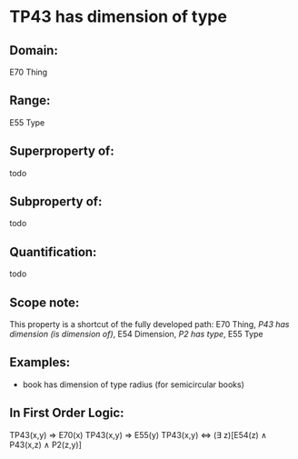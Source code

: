 # TP43 has dimension of type

## Domain: 

E70 Thing

## Range: 

E55 Type

## Superproperty of: 

todo

## Subproperty of: 

todo

## Quantification: 

todo

## Scope note: 

This property is a shortcut of the fully developed path: E70 Thing, _P43 has dimension (is dimension of)_, E54 Dimension, _P2 has type_, E55 Type

## Examples: 

* book has dimension of type radius (for semicircular books)

## In First Order Logic: 

TP43(x,y) ⇒ E70(x)
TP43(x,y) ⇒ E55(y)
TP43(x,y) ⇔ (∃ z)[E54(z) ∧ P43(x,z) ∧ P2(z,y)]


